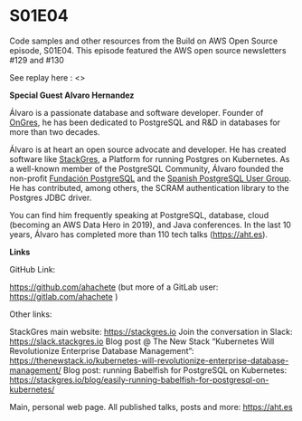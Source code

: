 # S01E04

Code samples and other resources from the Build on AWS Open Source episode, S01E04. This episode featured the AWS open source newsletters #129 and #130

See replay here : <>

**Special Guest Alvaro Hernandez**

Álvaro is a passionate database and software developer. Founder of [OnGres](https://ongres.com/), he has been dedicated to PostgreSQL and R&D in databases for more than two decades.

Álvaro is at heart an open source advocate and developer. He has created software like [StackGres](https://stackgres.io), a Platform for running Postgres on Kubernetes. As a well-known member of the PostgreSQL Community, Álvaro founded the non-profit [Fundación PostgreSQL](https://postgresql.fund/) and the [Spanish PostgreSQL User Group](https://www.meetup.com/PostgreSQL-Espana/). He has contributed, among others, the SCRAM authentication library to the Postgres JDBC driver.

You can find him frequently speaking at PostgreSQL, database, cloud (becoming an AWS Data Hero in 2019), and Java conferences. In the last 10 years, Álvaro has completed more than 110 tech talks (https://aht.es).

**Links**

GitHub Link:

https://github.com/ahachete (but more of a GitLab user: https://gitlab.com/ahachete )

Other links:

StackGres main website: https://stackgres.io
Join the conversation in Slack: https://slack.stackgres.io
Blog post @ The New Stack “Kubernetes Will Revolutionize Enterprise Database Management”: https://thenewstack.io/kubernetes-will-revolutionize-enterprise-database-management/
Blog post: running Babelfish for PostgreSQL on Kubernetes: https://stackgres.io/blog/easily-running-babelfish-for-postgresql-on-kubernetes/

Main, personal web page. All published talks, posts and more: https://aht.es 

